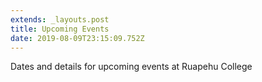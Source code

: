 ```yaml
---
extends: _layouts.post
title: Upcoming Events
date: 2019-08-09T23:15:09.752Z
---
```

Dates and details for upcoming events at Ruapehu College
